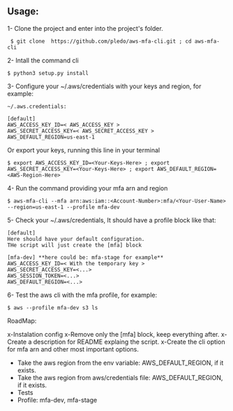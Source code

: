 ## Usage:

1- Clone the project and enter into the project's folder.
```
 $ git clone  https://github.com/pledo/aws-mfa-cli.git ; cd aws-mfa-cli
```

2- Intall the command cli
```
$ python3 setup.py install
```

3- Configure your ~/.aws/credentials with your keys and region, for example:
```
~/.aws.credentials:

[default]
AWS_ACCESS_KEY_ID=< AWS_ACCESS_KEY >
AWS_SECRET_ACCESS_KEY=< AWS_SECRET_ACCESS_KEY >
AWS_DEFAULT_REGION=us-east-1
```
Or export your keys, running this line in your terminal

```
$ export AWS_ACCESS_KEY_ID=<Your-Keys-Here> ; export AWS_SECRET_ACCESS_KEY=<Your-Keys-Here> ; export AWS_DEFAULT_REGION=<AWS-Region-Here>
```

4- Run the command providing your mfa arn and region

```
$ aws-mfa-cli --mfa arn:aws:iam::<Account-Number>:mfa/<Your-User-Name> --region=us-east-1 --profile mfa-dev
```

5- Check your ~/.aws/credentials, It should have a profile block like that:
```
[default]
Here should have your default configuration.
THe script will just create the [mfa] block

[mfa-dev] **here could be: mfa-stage for example**
AWS_ACCESS_KEY_ID=< With the temporary key >
AWS_SECRET_ACCESS_KEY=<...>
AWS_SESSION_TOKEN=<...>
AWS_DEFAULT_REGION=<...>
```

6- Test the aws cli with the mfa profile, for example:

```
$ aws --profile mfa-dev s3 ls
```

RoadMap:

x-Instalation config
x-Remove only the [mfa] block, keep everything after. 
x-Create a description for README explaing the script. 
x-Create the cli option for mfa arn and other most important options. 

- Take the aws region from the env variable: AWS_DEFAULT_REGION, if it exists. 
- Take the aws region from aws/credentials file: AWS_DEFAULT_REGION, if it exists. 
- Tests
- Profile: mfa-dev, mfa-stage
